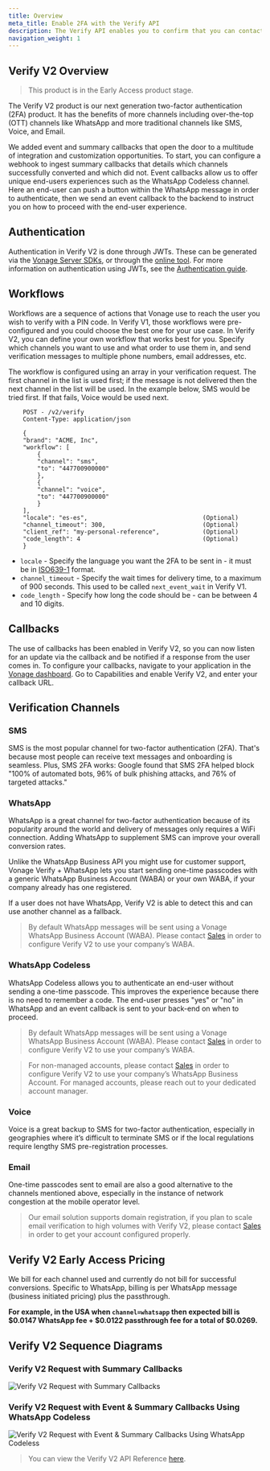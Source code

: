 ```yaml
---
title: Overview
meta_title: Enable 2FA with the Verify API
description: The Verify API enables you to confirm that you can contact a user at a specific number.
navigation_weight: 1
---
```

## Verify V2 Overview

> This product is in the Early Access product stage.

The Verify V2 product is our next generation two-factor authentication (2FA) product. It has the benefits of more channels including over-the-top (OTT) channels like WhatsApp and more traditional channels like SMS, Voice, and Email.

We added event and summary callbacks that open the door to a multitude of integration and customization opportunities. To start, you can configure a webhook to ingest summary callbacks that details which channels successfully converted and which did not. Event callbacks allow us to offer unique end-users experiences such as the WhatsApp Codeless channel. Here an end-user can push a button within the WhatsApp message in order to authenticate, then we send an event callback to the backend to instruct you on how to proceed with the end-user experience.

## Authentication

Authentication in Verify V2 is done through JWTs. These can be generated via the [Vonage Server SDKs](/conversation/guides/jwt-acl), or through the [online tool](/jwt). For more information on authentication using JWTs, see the [Authentication guide](/getting-started/concepts/authentication).

## Workflows

Workflows are a sequence of actions that Vonage use to reach the user you wish to verify with a PIN code. In Verify V1, those workflows were pre-configured and you could choose the best one for your use case. In Verify V2, you can define your own workflow that works best for you. Specify which channels you want to use and what order to use them in, and send verification messages to multiple phone numbers, email addresses, etc.

The workflow is configured using an array in your verification request. The first channel in the list is used first; if the message is not delivered then the next channel in the list will be used. In the example below, SMS would be tried first. If that fails, Voice would be used next.

```http
    POST - /v2/verify
    Content-Type: application/json
    
    {
    "brand": "ACME, Inc",
    "workflow": [
        {
        "channel": "sms",
        "to": "447700900000"
        },
        {
        "channel": "voice",
        "to": "447700900000"
        }
    ],
    "locale": "es-es",                                (Optional)
    "channel_timeout": 300,                           (Optional)
    "client_ref": "my-personal-reference",            (Optional) 
    "code_length": 4                                  (Optional) 
    }
```

* `locale` - Specify the language you want the 2FA to be sent in - it must be in [ISO639-1](https://en.wikipedia.org/wiki/List_of_ISO_639-1_codes) format.
* `channel_timeout` - Specify the wait times for delivery time, to a maximum of 900 seconds. This used to be called `next_event_wait` in Verify V1.
* `code_length` - Specify how long the code should be - can be between 4 and 10 digits.

## Callbacks

The use of callbacks has been enabled in Verify V2, so you can now listen for an update via the callback and be notified if a response from the user comes in. To configure your callbacks, navigate to your application in the [Vonage dashboard](https://dashboard.nexmo.com/applications). Go to Capabilities and enable Verify V2, and enter your callback URL.

## Verification Channels

### SMS

SMS is the most popular channel for two-factor authentication (2FA). That's because most people can receive text messages and onboarding is seamless. Plus, SMS 2FA works: Google found that SMS 2FA helped block "100% of automated bots, 96% of bulk phishing attacks, and 76% of targeted attacks."

### WhatsApp

WhatsApp is a great channel for two-factor authentication because of its popularity around the world and delivery of messages only requires a WiFi connection. Adding WhatsApp to supplement SMS can improve your overall conversion rates.

Unlike the WhatsApp Business API you might use for customer support, Vonage Verify + WhatsApp lets you start sending one-time passcodes with a generic WhatsApp Business Account (WABA) or your own WABA, if your company already has one registered.

If a user does not have WhatsApp, Verify V2 is able to detect this and can use another channel as a fallback.

> By default WhatsApp messages will be sent using a Vonage WhatsApp Business Account (WABA). Please contact [Sales](https://www.vonage.com/communications-apis/contact-api/) in order to configure Verify V2 to use your company’s WABA.

### WhatsApp Codeless

WhatsApp Codeless allows you to authenticate an end-user without sending a one-time passcode. This improves the experience because there is no need to remember a code. The end-user presses "yes" or "no" in WhatsApp and an event callback is sent to your back-end on when to proceed.

> By default WhatsApp messages will be sent using a Vonage WhatsApp Business Account (WABA). Please contact [Sales](https://www.vonage.com/communications-apis/contact-api/) in order to configure Verify V2 to use your company’s WABA.

> For non-managed accounts, please contact [Sales](https://www.vonage.com/communications-apis/contact-api/) in order to configure Verify V2 to use your company’s WhatsApp Business Account. For managed accounts, please reach out to your dedicated account manager.

### Voice

Voice is a great backup to SMS for two-factor authentication, especially in geographies where it’s difficult to terminate SMS or if the local regulations require lengthy SMS pre-registration processes.

### Email

One-time passcodes sent to email are also a good alternative to the channels mentioned above, especially in the instance of network congestion at the mobile operator level.

> Our email solution supports domain registration, if you plan to scale email verification to high volumes with Verify V2, please contact [Sales](https://www.vonage.com/communications-apis/contact-api/) in order to get your account configured properly.

## Verify V2 Early Access Pricing

We bill for each channel used and currently do not bill for successful conversions. Specific to WhatsApp, billing is per WhatsApp message (business initiated pricing) plus the passthrough.

**For example, in the USA when ``channel=whatsapp`` then expected bill is $0.0147 WhatsApp fee + $0.0122 passthrough fee for a total of $0.0269.**

## Verify V2 Sequence Diagrams

### Verify V2 Request with Summary Callbacks

![Verify V2 Request with Summary Callbacks](/images/verifyv2_request_summary_callbacks.png)

### Verify V2 Request with Event & Summary Callbacks Using WhatsApp Codeless

![Verify V2 Request with Event & Summary Callbacks Using WhatsApp Codeless](/images/verifyv2_whatsapp_sequence_diagram.png)

> You can view the Verify V2 API Reference [here](/api/verify.v2).
